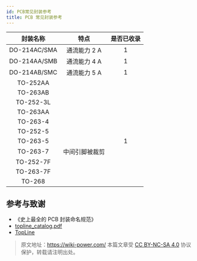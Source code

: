 ```yaml
---
id: PCB常见封装参考
title: PCB 常见封装参考
---
```


|   封装名称   |      特点      | 是否已收录 |
| :----------: | :------------: | :--------: |
| DO-214AC/SMA |  通流能力 2 A  |     1      |
| DO-214AA/SMB |  通流能力 4 A  |     1      |
| DO-214AB/SMC |  通流能力 5 A  |     1      |
|   TO-252AA   |                |            |
|   TO-263AB   |                |            |
|  TO-252-3L   |                |            |
|   TO-263AA   |                |            |
|   TO-263-4   |                |            |
|   TO-252-5   |                |            |
|   TO-263-5   |                |     1      |
|   TO-263-7   | 中间引脚被裁剪 |            |
|  TO-252-7F   |                |            |
|  TO-263-7F   |                |            |
|    TO-268    |                |            |

## 参考与致谢

- 《史上最全的 PCB 封装命名规范》
- [topline_catalog.pdf](https://www.topline.tv/topline_catalog.pdf)
- [TopLine](https://www.topline.tv/)

> 原文地址：<https://wiki-power.com/>
> 本篇文章受 [CC BY-NC-SA 4.0](https://creativecommons.org/licenses/by/4.0/deed.zh) 协议保护，转载请注明出处。


